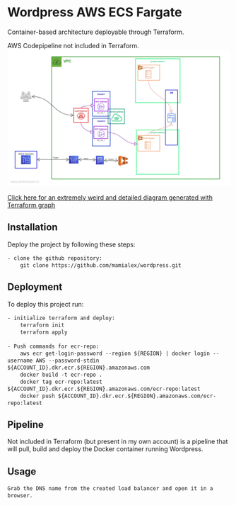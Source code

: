 
# Wordpress AWS ECS Fargate

Container-based architecture deployable through Terraform.

AWS Codepipeline not included in Terraform.
![](https://github.com/mamialex/wordpress/blob/main/graph/aws_diagram.jpg)

[Click here for an extremely weird and detailed diagram generated with Terraform graph](https://github.com/mamialex/wordpress/blob/main/graph/graph.svg)
## Installation

Deploy the project by following these steps:

```
- clone the github repository:
    git clone https://github.com/mamialex/wordpress.git
```
    
## Deployment

To deploy this project run:

```
- initialize terraform and deploy:
    terraform init
    terraform apply

- Push commands for ecr-repo:
    aws ecr get-login-password --region ${REGION} | docker login --username AWS --password-stdin ${ACCOUNT_ID}.dkr.ecr.${REGION}.amazonaws.com
    docker build -t ecr-repo .
    docker tag ecr-repo:latest ${ACCOUNT_ID}.dkr.ecr.${REGION}.amazonaws.com/ecr-repo:latest
    docker push ${ACCOUNT_ID}.dkr.ecr.${REGION}.amazonaws.com/ecr-repo:latest
```


## Pipeline

Not included in Terraform (but present in my own account) is a pipeline that will pull, build and deploy the Docker container running Wordpress.




## Usage

```
Grab the DNS name from the created load balancer and open it in a browser.
```

